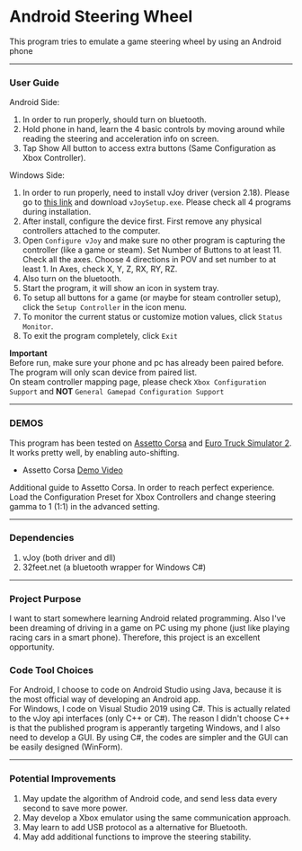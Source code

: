 # Android Steering Wheel  

This program tries to emulate a game steering wheel by using an Android phone  

------

### User Guide  
Android Side:  
1. In order to run properly, should turn on bluetooth.  
2. Hold phone in hand, learn the 4 basic controls by moving around while reading the steering and acceleration info on screen.  
3. Tap Show All button to access extra buttons (Same Configuration as Xbox Controller).  

Windows Side:  
1. In order to run properly, need to install vJoy driver (version 2.18). Please go to [this link](https://sourceforge.net/projects/vjoystick/files/Beta%202.x/2.1.8.39-270518/) and download `vJoySetup.exe`. Please check all 4 programs during installation.  
2. After install, configure the device first. First remove any physical controllers attached to the computer.  
3. Open `Configure vJoy` and make sure no other program is capturing the controller (like a game or steam). Set Number of Buttons to at least 11. Check all the axes. Choose 4 directions in POV and set number to at least 1. In Axes, check X, Y, Z, RX, RY, RZ.  
4. Also turn on the bluetooth.  
5. Start the program, it will show an icon in system tray.  
6. To setup all buttons for a game (or maybe for steam controller setup), click the `Setup Controller` in the icon menu.  
7. To monitor the current status or customize motion values, click `Status Monitor`.  
8. To exit the program completely, click `Exit`   

**Important**  
Before run, make sure your phone and pc has already been paired before.  
The program will only scan device from paired list.  
On steam controller mapping page, please check `Xbox Configuration Support` and **NOT** `General Gamepad Configuration Support`  

------

### DEMOS  

This program has been tested on [Assetto Corsa](https://store.steampowered.com/app/244210/Assetto_Corsa/) and [Euro Truck Simulator 2](https://store.steampowered.com/app/227300/Euro_Truck_Simulator_2/).  
It works pretty well, by enabling auto-shifting.  

* Assetto Corsa [Demo Video](https://www.bilibili.com/video/av79162105/)  

Additional guide to Assetto Corsa. In order to reach perfect experience. Load the Configuration Preset for Xbox Controllers and change steering gamma to 1 (1:1) in the advanced setting.  

------

### Dependencies  
1. vJoy (both driver and dll)  
2. 32feet.net (a bluetooth wrapper for Windows C#)  

------

### Project Purpose  
I want to start somewhere learning Android related programming. Also I've been dreaming of driving in a game on PC using my phone (just like playing racing cars in a smart phone). Therefore, this project is an excellent opportunity.  

### Code Tool Choices  
For Android, I choose to code on Android Studio using Java, because it is the most official way of developing an Android app.  
For Windows, I code on Visual Studio 2019 using C#. This is actually related to the vJoy api interfaces (only C++ or C#). The reason I didn't choose C++ is that the published program is apperantly targeting Windows, and I also need to develop a GUI. By using C#, the codes are simpler and the GUI can be easily designed (WinForm).  

------

### Potential Improvements  
1. May update the algorithm of Android code, and send less data every second to save more power.  
2. May develop a Xbox emulator using the same communication approach.  
3. May learn to add USB protocol as a alternative for Bluetooth.  
4. May add additional functions to improve the steering stability.  